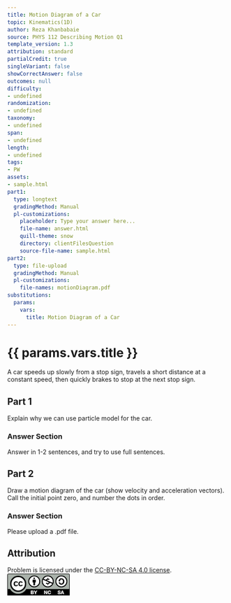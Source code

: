 ```yaml
---
title: Motion Diagram of a Car
topic: Kinematics(1D)
author: Reza Khanbabaie
source: PHYS 112 Describing Motion Q1
template_version: 1.3
attribution: standard
partialCredit: true
singleVariant: false
showCorrectAnswer: false
outcomes: null
difficulty:
- undefined
randomization:
- undefined
taxonomy:
- undefined
span:
- undefined
length:
- undefined
tags:
- PW
assets:
- sample.html
part1:
  type: longtext
  gradingMethod: Manual
  pl-customizations:
    placeholder: Type your answer here...
    file-name: answer.html
    quill-theme: snow
    directory: clientFilesQuestion
    source-file-name: sample.html
part2:
  type: file-upload
  gradingMethod: Manual
  pl-customizations:
    file-names: motionDiagram.pdf
substitutions:
  params:
    vars:
      title: Motion Diagram of a Car
---
```

# {{ params.vars.title }}
A car speeds up slowly from a stop sign, travels a short distance at a constant speed, then quickly brakes to stop at the next stop sign.

## Part 1

Explain why we can use particle model for the car.

### Answer Section

Answer in 1-2 sentences, and try to use full sentences.

## Part 2

Draw a motion diagram of the car (show velocity and acceleration vectors). Call the initial point zero, and number the dots in order.

### Answer Section

Please upload a .pdf file.

## Attribution

Problem is licensed under the [CC-BY-NC-SA 4.0 license](https://creativecommons.org/licenses/by-nc-sa/4.0/).<br> ![The Creative Commons 4.0 license requiring attribution-BY, non-commercial-NC, and share-alike-SA license.](https://raw.githubusercontent.com/firasm/bits/master/by-nc-sa.png)